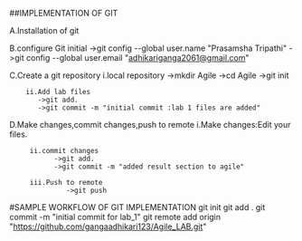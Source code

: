 ##IMPLEMENTATION OF GIT


 A.Installation of git


 B.configure Git initial
      ->git config --global user.name "Prasamsha Tripathi"
      ->git config --global user.email "adhikariganga2061@gmail.com"


C.Create a git repository
       i.local repository
          ->mkdir Agile
          ->cd Agile
          ->git init

        ii.Add lab files
           ->git add.
           ->git commit -m "initial commit :lab 1 files are added"

D.Make changes,commit changes,push to remote
         i.Make changes:Edit your files.

         ii.commit changes
               ->git add.
               ->git commit -m "added result section to agile"

         iii.Push to remote
                  ->git push




 #SAMPLE WORKFLOW OF GIT IMPLEMENTATION
    git init
    git add .
    git commit -m "initial commit for lab_1"
    git remote add origin "https://github.com/gangaadhikari123/Agile_LAB.git"